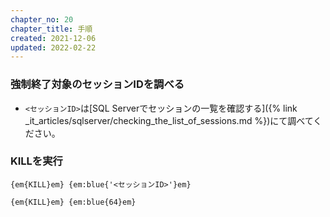 ```yaml
---
chapter_no: 20
chapter_title: 手順
created: 2021-12-06
updated: 2022-02-22
---
```

### 強制終了対象のセッションIDを調べる
- `<セッションID>`は[SQL Serverでセッションの一覧を確認する]({% link _it_articles/sqlserver/checking_the_list_of_sessions.md %})にて調べてください。

### KILLを実行
```syntax
{em{KILL}em} {em:blue{'<セッションID>'}em}
```

```:例:セッションID 64 を強制終了する場合
{em{KILL}em} {em:blue{64}em}
```